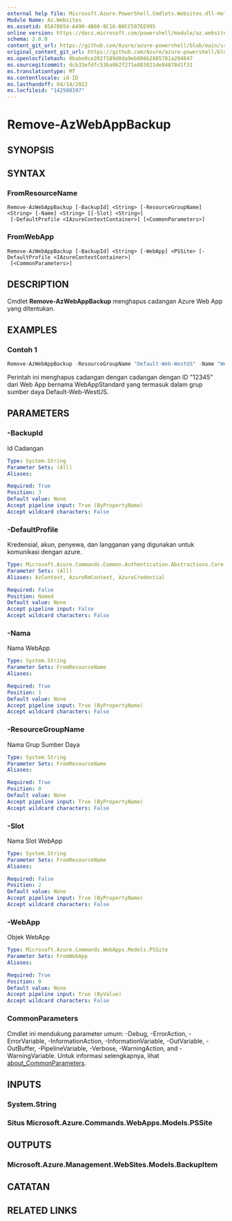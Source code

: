 ```yaml
---
external help file: Microsoft.Azure.PowerShell.Cmdlets.Websites.dll-Help.xml
Module Name: Az.Websites
ms.assetid: 65A78654-A490-4B60-8C16-B0CC597EE995
online version: https://docs.microsoft.com/powershell/module/az.websites/remove-azwebappbackup
schema: 2.0.0
content_git_url: https://github.com/Azure/azure-powershell/blob/main/src/Websites/Websites/help/Remove-AzWebAppBackup.md
original_content_git_url: https://github.com/Azure/azure-powershell/blob/main/src/Websites/Websites/help/Remove-AzWebAppBackup.md
ms.openlocfilehash: 0babe0ce202f189d0da9eb886b2885781a204847
ms.sourcegitcommit: dcb33efdfc53ba0b2f271e883021de84878d1f31
ms.translationtype: MT
ms.contentlocale: id-ID
ms.lasthandoff: 04/14/2022
ms.locfileid: "142500197"
---
```

# Remove-AzWebAppBackup

## SYNOPSIS

## SYNTAX

### FromResourceName
```
Remove-AzWebAppBackup [-BackupId] <String> [-ResourceGroupName] <String> [-Name] <String> [[-Slot] <String>]
 [-DefaultProfile <IAzureContextContainer>] [<CommonParameters>]
```

### FromWebApp
```
Remove-AzWebAppBackup [-BackupId] <String> [-WebApp] <PSSite> [-DefaultProfile <IAzureContextContainer>]
 [<CommonParameters>]
```

## DESCRIPTION
Cmdlet **Remove-AzWebAppBackup** menghapus cadangan Azure Web App yang ditentukan.

## EXAMPLES

### Contoh 1
```powershell
Remove-AzWebAppBackup -ResourceGroupName "Default-Web-WestUS" -Name "WebAppStandard" -BackupId "12345"
```

Perintah ini menghapus cadangan dengan cadangan dengan ID "12345" dari Web App bernama WebAppStandard yang termasuk dalam grup sumber daya Default-Web-WestUS.

## PARAMETERS

### -BackupId
Id Cadangan

```yaml
Type: System.String
Parameter Sets: (All)
Aliases:

Required: True
Position: 3
Default value: None
Accept pipeline input: True (ByPropertyName)
Accept wildcard characters: False
```

### -DefaultProfile
Kredensial, akun, penyewa, dan langganan yang digunakan untuk komunikasi dengan azure.

```yaml
Type: Microsoft.Azure.Commands.Common.Authentication.Abstractions.Core.IAzureContextContainer
Parameter Sets: (All)
Aliases: AzContext, AzureRmContext, AzureCredential

Required: False
Position: Named
Default value: None
Accept pipeline input: False
Accept wildcard characters: False
```

### -Nama
Nama WebApp

```yaml
Type: System.String
Parameter Sets: FromResourceName
Aliases:

Required: True
Position: 1
Default value: None
Accept pipeline input: True (ByPropertyName)
Accept wildcard characters: False
```

### -ResourceGroupName
Nama Grup Sumber Daya

```yaml
Type: System.String
Parameter Sets: FromResourceName
Aliases:

Required: True
Position: 0
Default value: None
Accept pipeline input: True (ByPropertyName)
Accept wildcard characters: False
```

### -Slot
Nama Slot WebApp

```yaml
Type: System.String
Parameter Sets: FromResourceName
Aliases:

Required: False
Position: 2
Default value: None
Accept pipeline input: True (ByPropertyName)
Accept wildcard characters: False
```

### -WebApp
Objek WebApp

```yaml
Type: Microsoft.Azure.Commands.WebApps.Models.PSSite
Parameter Sets: FromWebApp
Aliases:

Required: True
Position: 0
Default value: None
Accept pipeline input: True (ByValue)
Accept wildcard characters: False
```

### CommonParameters
Cmdlet ini mendukung parameter umum: -Debug, -ErrorAction, -ErrorVariable, -InformationAction, -InformationVariable, -OutVariable, -OutBuffer, -PipelineVariable, -Verbose, -WarningAction, and -WarningVariable. Untuk informasi selengkapnya, lihat [about_CommonParameters](http://go.microsoft.com/fwlink/?LinkID=113216).

## INPUTS

### System.String

### Situs Microsoft.Azure.Commands.WebApps.Models.PSSite

## OUTPUTS

### Microsoft.Azure.Management.WebSites.Models.BackupItem

## CATATAN

## RELATED LINKS
